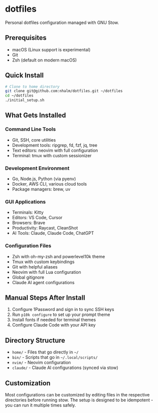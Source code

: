 # dotfiles

Personal dotfiles configuration managed with GNU Stow.

## Prerequisites

- macOS (Linux support is experimental)
- Git
- Zsh (default on modern macOS)

## Quick Install

```bash
# Clone to home directory
git clone git@github.com:nhalm/dotfiles.git ~/dotfiles
cd ~/dotfiles
./initial_setup.sh
```

## What Gets Installed

### Command Line Tools
- Git, SSH, core utilities
- Development tools: ripgrep, fd, fzf, jq, tree
- Text editors: neovim with full configuration
- Terminal: tmux with custom sessionizer

### Development Environment  
- Go, Node.js, Python (via pyenv)
- Docker, AWS CLI, various cloud tools
- Package managers: brew, uv

### GUI Applications
- Terminals: Kitty
- Editors: VS Code, Cursor
- Browsers: Brave
- Productivity: Raycast, CleanShot
- AI Tools: Claude, Claude Code, ChatGPT

### Configuration Files
- Zsh with oh-my-zsh and powerlevel10k theme
- Tmux with custom keybindings
- Git with helpful aliases
- Neovim with full Lua configuration
- Global gitignore
- Claude AI agent configurations

## Manual Steps After Install

1. Configure 1Password and sign in to sync SSH keys
2. Run `p10k configure` to set up your prompt theme
3. Install fonts if needed for terminal themes
4. Configure Claude Code with your API key

## Directory Structure

- `home/` - Files that go directly in `~/`
- `bin/` - Scripts that go in `~/.local/scripts/`
- `nvim/` - Neovim configuration
- `claude/` - Claude AI configurations (synced via stow)

## Customization

Most configurations can be customized by editing files in the respective directories before running stow. The setup is designed to be idempotent - you can run it multiple times safely.
